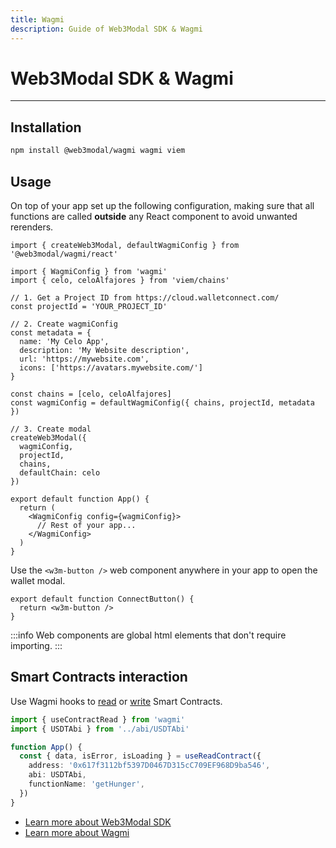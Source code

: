```yaml
---
title: Wagmi
description: Guide of Web3Modal SDK & Wagmi
---
```


# Web3Modal SDK & Wagmi

---

## Installation

```bash npm2yarn
npm install @web3modal/wagmi wagmi viem
```

## Usage

On top of your app set up the following configuration, making sure that all functions are called **outside** any React component to avoid unwanted rerenders.

```tsx
import { createWeb3Modal, defaultWagmiConfig } from '@web3modal/wagmi/react'

import { WagmiConfig } from 'wagmi'
import { celo, celoAlfajores } from 'viem/chains'

// 1. Get a Project ID from https://cloud.walletconnect.com/ 
const projectId = 'YOUR_PROJECT_ID'

// 2. Create wagmiConfig
const metadata = {
  name: 'My Celo App',
  description: 'My Website description',
  url: 'https://mywebsite.com',
  icons: ['https://avatars.mywebsite.com/']
}

const chains = [celo, celoAlfajores]
const wagmiConfig = defaultWagmiConfig({ chains, projectId, metadata })

// 3. Create modal
createWeb3Modal({
  wagmiConfig,
  projectId,
  chains,
  defaultChain: celo
})

export default function App() {
  return (
    <WagmiConfig config={wagmiConfig}>
      // Rest of your app...
    </WagmiConfig>
  )
}
```

Use the `<w3m-button />` web component anywhere in your app to open the wallet modal.

```tsx
export default function ConnectButton() {
  return <w3m-button />
}
```

:::info
Web components are global html elements that don't require importing.
:::

## Smart Contracts interaction

Use Wagmi hooks to [read](https://wagmi.sh/react/api/hooks/useReadContract) or [write](https://wagmi.sh/react/api/hooks/useWriteContract) Smart Contracts. 
```ts
import { useContractRead } from 'wagmi'
import { USDTAbi } from '../abi/USDTAbi'

function App() {
  const { data, isError, isLoading } = useReadContract({
    address: '0x617f3112bf5397D0467D315cC709EF968D9ba546',
    abi: USDTAbi,
    functionName: 'getHunger',
  })
}
```

- [Learn more about Web3Modal SDK](https://docs.walletconnect.com/web3modal/about)
- [Learn more about Wagmi](https://wagmi.sh/)
